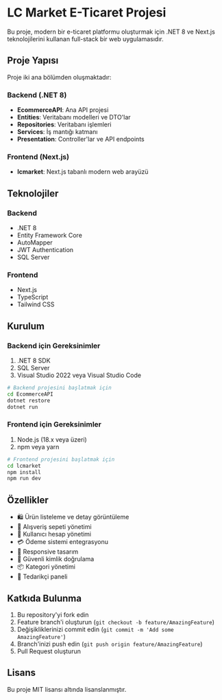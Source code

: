 # LC Market E-Ticaret Projesi

Bu proje, modern bir e-ticaret platformu oluşturmak için .NET 8 ve Next.js teknolojilerini kullanan full-stack bir web uygulamasıdır.

## Proje Yapısı

Proje iki ana bölümden oluşmaktadır:

### Backend (.NET 8)
- **EcommerceAPI**: Ana API projesi
- **Entities**: Veritabanı modelleri ve DTO'lar
- **Repositories**: Veritabanı işlemleri
- **Services**: İş mantığı katmanı
- **Presentation**: Controller'lar ve API endpoints

### Frontend (Next.js)
- **lcmarket**: Next.js tabanlı modern web arayüzü

## Teknolojiler

### Backend
- .NET 8
- Entity Framework Core
- AutoMapper
- JWT Authentication
- SQL Server

### Frontend
- Next.js
- TypeScript
- Tailwind CSS

## Kurulum

### Backend için Gereksinimler
1. .NET 8 SDK
2. SQL Server
3. Visual Studio 2022 veya Visual Studio Code

```bash
# Backend projesini başlatmak için
cd EcommerceAPI
dotnet restore
dotnet run
```

### Frontend için Gereksinimler
1. Node.js (18.x veya üzeri)
2. npm veya yarn

```bash
# Frontend projesini başlatmak için
cd lcmarket
npm install
npm run dev
```

## Özellikler

- 🛍️ Ürün listeleme ve detay görüntüleme
- 🛒 Alışveriş sepeti yönetimi
- 👤 Kullanıcı hesap yönetimi
- 💳 Ödeme sistemi entegrasyonu
- 📱 Responsive tasarım
- 🔐 Güvenli kimlik doğrulama
- 📦 Kategori yönetimi
- 🏪 Tedarikçi paneli

## Katkıda Bulunma

1. Bu repository'yi fork edin
2. Feature branch'i oluşturun (`git checkout -b feature/AmazingFeature`)
3. Değişikliklerinizi commit edin (`git commit -m 'Add some AmazingFeature'`)
4. Branch'inizi push edin (`git push origin feature/AmazingFeature`)
5. Pull Request oluşturun

## Lisans

Bu proje MIT lisansı altında lisanslanmıştır. 
